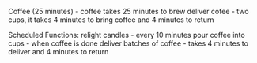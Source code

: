 Coffee (25 minutes) - coffee takes 25 minutes to brew 
deliver cofee - two cups, it takes 4 minutes to bring coffee and 4 minutes to return 

Scheduled Functions: 
relight candles - every 10 minutes 
pour coffee into cups - when coffee is done 
deliver batches of coffee - takes 4 minutes to deliver and 4 minutes to return 